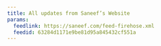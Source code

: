```yaml
---
title: All updates from Saneef’s Website
params:
  feedlink: https://saneef.com/feed-firehose.xml
  feedid: 63284d1171e9be81d95a845432cf551a
---
```

